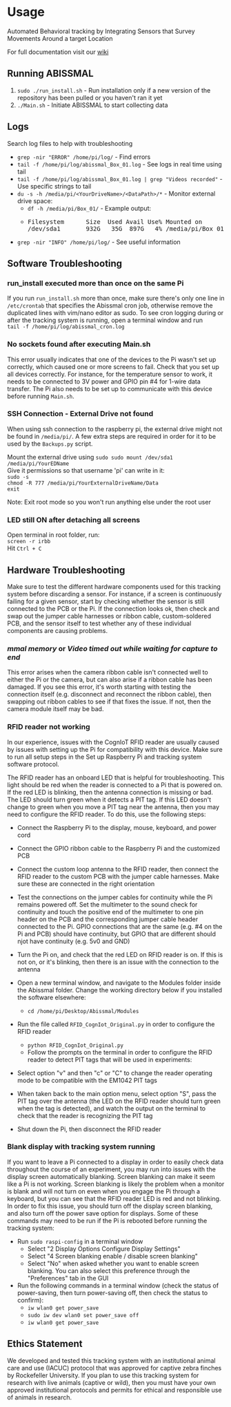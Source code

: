# Usage

Automated Behavioral tracking by Integrating Sensors that Survey Movements Around a target Location

For full documentation visit our [wiki](https://github.com/lastralab/ABISSMAL/wiki)

## Running ABISSMAL

1. `sudo ./run_install.sh` - Run installation only if a new version of the repository has been pulled or you haven't ran it yet
2. `./Main.sh` - Initiate ABISSMAL to start collecting data

## Logs

Search log files to help with troubleshooting

* `grep -nir "ERROR" /home/pi/log/` - Find errors
* `tail -f /home/pi/log/abissmal_Box_01.log` - See logs in real time using tail
* `tail -f /home/pi/log/abissmal_Box_01.log | grep "Videos recorded"` - Use specific strings to tail
* `du -s -h /media/pi/<YourDriveName>/<DataPath>/*` - Monitor external drive space:
    * `df -h /media/pi/Box_01/` - Example output:
    * <pre class="dark">
      Filesystem      Size  Used Avail Use% Mounted on
      /dev/sda1       932G   35G  897G   4% /media/pi/Box_01</pre>
* `grep -nir "INFO" /home/pi/log/` - See useful information

## Software Troubleshooting

### run_install executed more than once on the same Pi
If you run `run_install.sh` more than once, make sure there's only one line in `/etc/crontab` that specifies the Abissmal cron job, otherwise remove the duplicated lines with vim/nano editor as sudo. To see cron logging during or after the tracking system is running, open a terminal window and run <br />`tail -f /home/pi/log/abissmal_cron.log`

### No sockets found after executing Main.sh
This error usually indicates that one of the devices to the Pi wasn't set up correctly, which caused one or more screens to fail. Check that you set up all devices correctly. For instance, for the temperature sensor to work, it needs to be connected to 3V power and GPIO pin #4 for 1-wire data transfer. The Pi also needs to be set up to communicate with this device before running `Main.sh`.

### SSH Connection - External Drive not found
When using ssh connection to the raspberry pi, the external drive might not be found in `/media/pi/`. A few extra steps are required in order for it to be used by the `Backups.py` script.

Mount the external drive using `sudo sudo mount /dev/sda1 /media/pi/YourEDName`<br />
Give it permissions so that username 'pi' can write in it:<br />
`sudo -s`<br />
`chmod -R 777 /media/pi/YourExternalDriveName/Data` <br />
`exit`<br />

Note: Exit root mode so you won't run anything else under the root user

### LED still ON after detaching all screens
Open terminal in root folder, run:<br />
`screen -r irbb`<br />
Hit `Ctrl + C`

## Hardware Troubleshooting

Make sure to test the different hardware components used for this tracking system before discarding a sensor. For instance, if a screen is continuously failing for a given sensor, start by checking whether the sensor is still connected to the PCB or the Pi. If the connection looks ok, then check and swap out the jumper cable harnesses or ribbon cable, custom-soldered PCB, and the sensor itself to test whether any of these individual components are causing problems.

### _mmal memory_ or _Video timed out while waiting for capture to end_
This error arises when the camera ribbon cable isn't connected well to either the Pi or the camera, but can also arise if a ribbon cable has been damaged. If you see this error, it's worth starting with testing the connection itself (e.g. disconnect and reconnect the ribbon cable), then swapping out ribbon cables to see if that fixes the issue. If not, then the camera module itself may be bad.

### RFID reader not working
In our experience, issues with the CognIoT RFID reader are usually caused by issues with setting up the Pi for compatibility with this device. Make sure to run all setup steps in the Set up Raspberry Pi and tracking system software protocol.

The RFID reader has an onboard LED that is helpful for troubleshooting. This light should be red when the reader is connected to a Pi that is powered on. If the red LED is blinking, then the antenna connection is missing or bad. The LED should turn green when it detects a PIT tag. If this LED doesn't change to green when you move a PIT tag near the antenna, then you may need to configure the RFID reader. To do this, use the following steps:

- Connect the Raspberry Pi to the display, mouse, keyboard, and power cord

- Connect the GPIO ribbon cable to the Raspberry Pi and the customized PCB

- Connect the custom loop antenna to the RFID reader, then connect the RFID reader to the custom PCB with the jumper cable harnesses. Make sure these are connected in the right orientation

- Test the connections on the jumper cables for continuity while the Pi remains powered off. Set the multimeter to the sound check for continuity and touch the positive end of the multimeter to one pin header on the PCB and the corresponding jumper cable header connected to the Pi. GPIO connections that are the same (e.g. #4 on the Pi and PCB) should have continuity, but GPIO that are different should njot have continuity (e.g. 5v0 and GND)

- Turn the Pi on, and check that the red LED on RFID reader is on. If this is not on, or it's blinking, then there is an issue with the connection to the antenna

- Open a new terminal window, and navigate to the Modules folder inside the Abissmal folder. Change the working directory below if you installed the software elsewhere:

    - `cd /home/pi/Desktop/Abissmal/Modules`

- Run the file called `RFID_CognIot_Original.py` in order to configure the RFID reader

    - `python RFID_CognIot_Original.py`
    - Follow the prompts on the terminal in order to configure the RFID reader to detect PIT tags that will be used in experiments:

- Select option "v" and then "c" or "C" to change the reader operating mode to be compatible with the EM1042 PIT tags
- When taken back to the main option menu, select option "S", pass the PIT tag over the antenna (the LED on the RFID reader should turn green when the tag is detected), and watch the output on the terminal to check that the reader is recognizing the PIT tag

- Shut down the Pi, then disconnect the RFID reader

### Blank display with tracking system running

If you want to leave a Pi connected to a display in order to easily check data throughout the course of an experiment, you may run into issues with the display screen automatically blanking. Screen blanking can make it seem like a Pi is not working. Screen blanking is likely the problem when a monitor is blank and will not turn on even when you engage the Pi through a keyboard, but you can see that the RFID reader LED is red and not blinking. In order to fix this issue, you should turn off the display screen blanking, and also turn off the power save option for displays. Some of these commands may need to be run if the Pi is rebooted before running the tracking system:

- Run `sudo raspi-config` in a terminal window
  - Select "2 Display Options Configure Display Settings"
  - Select "4 Screen blanking enable / disable screen blanking" 
  - Select "No" when asked whether you want to enable screen blanking. You can also select this preference through the "Preferences" tab in the GUI
- Run the following commands in a terminal window (check the status of power-saving, then turn power-saving off, then check the status to confirm):
    - `iw wlan0 get power_save`
    - `sudo iw dev wlan0 set power_save off`
    - `iw wlan0 get power_save`

## Ethics Statement
We developed and tested this tracking system with an institutional animal care and use (IACUC) protocol that was approved for captive zebra finches by Rockefeller University. If you plan to use this tracking system for research with live animals (captive or wild), then you must have your own approved institutional protocols and permits for ethical and responsible use of animals in research.
